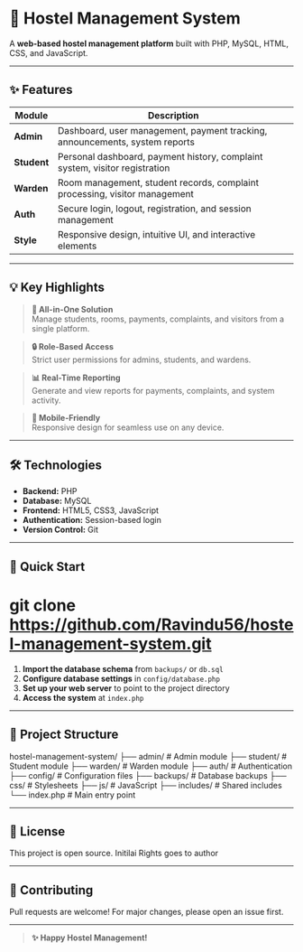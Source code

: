 # 🏢 Hostel Management System

A **web-based hostel management platform** built with PHP, MySQL, HTML, CSS, and JavaScript.

---

## ✨ Features

| Module        | Description                                                                 |
|---------------|-----------------------------------------------------------------------------|
| **Admin**     | Dashboard, user management, payment tracking, announcements, system reports |
| **Student**   | Personal dashboard, payment history, complaint system, visitor registration |
| **Warden**    | Room management, student records, complaint processing, visitor management  |
| **Auth**      | Secure login, logout, registration, and session management                  |
| **Style**     | Responsive design, intuitive UI, and interactive elements                   |

---

## 💡 Key Highlights

> **🚀 All-in-One Solution**  
> Manage students, rooms, payments, complaints, and visitors from a single platform.

> **🔒 Role-Based Access**  
> Strict user permissions for admins, students, and wardens.

> **📊 Real-Time Reporting**  
> Generate and view reports for payments, complaints, and system activity.

> **📱 Mobile-Friendly**  
> Responsive design for seamless use on any device.

---

## 🛠️ Technologies

- **Backend:** PHP
- **Database:** MySQL
- **Frontend:** HTML5, CSS3, JavaScript
- **Authentication:** Session-based login
- **Version Control:** Git

---

## 🚀 Quick Start

# git clone https://github.com/Ravindu56/hostel-management-system.git

1. **Import the database schema** from `backups/` or `db.sql`
2. **Configure database settings** in `config/database.php`
3. **Set up your web server** to point to the project directory
4. **Access the system** at `index.php`

---

## 📂 Project Structure

hostel-management-system/
├── admin/ # Admin module
├── student/ # Student module
├── warden/ # Warden module
├── auth/ # Authentication
├── config/ # Configuration files
├── backups/ # Database backups
├── css/ # Stylesheets
├── js/ # JavaScript
├── includes/ # Shared includes
└── index.php # Main entry point


---

## 📜 License

This project is open source.
Initilai Rights goes to author 

---

## 🤝 Contributing

Pull requests are welcome! For major changes, please open an issue first.

---

> **✨ Happy Hostel Management!**

